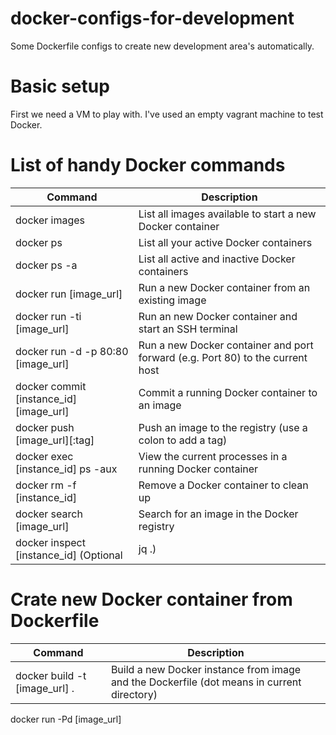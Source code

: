 # docker-configs-for-development
Some Dockerfile configs to create new development area's automatically.

# Basic setup
First we need a VM to play with. I've used an empty vagrant machine to test Docker.

# List of handy Docker commands
Command | Description
------- | -----------
docker images | List all images available to start a new Docker container
docker ps 	  | List all your active Docker containers
docker ps -a  | List all active and inactive Docker containers
docker run [image_url] | Run a new Docker container from an existing image
docker run -ti [image_url] | Run an new Docker container and start an SSH terminal
docker run -d -p 80:80 [image_url] | Run a new Docker container and port forward (e.g. Port 80) to the current host
docker commit [instance_id] [image_url] | Commit a running Docker container to an image
docker push [image_url][:tag] | Push an image to the registry (use a colon to add a tag)
docker exec [instance_id] ps -aux | View the current processes in a running Docker container
docker rm -f [instance_id] | Remove a Docker container to clean up
docker search [image_url] | Search for an image in the Docker registry
docker inspect [instance_id] (Optional | jq .) | Inspect a Docker container and aggregate information (JSON)

# Crate new Docker container from Dockerfile
Command | Description
------- | -----------
docker build -t [image_url] . | Build a new Docker instance from image and the Dockerfile (dot means in current directory)
docker run -Pd  [image_url]